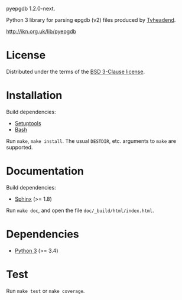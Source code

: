 pyepgdb 1.2.0-next.

Python 3 library for parsing epgdb (v2) files produced by
[Tvheadend](https://tvheadend.org/).

http://ikn.org.uk/lib/pyepgdb

# License

Distributed under the terms of the
[BSD 3-Clause license](https://opensource.org/licenses/BSD-3-Clause).

# Installation

Build dependencies:
- [Setuptools](https://setuptools.readthedocs.io/en/latest/)
- [Bash](https://www.gnu.org/software/bash/)

Run `make`, `make install`.  The usual `DESTDIR`, etc. arguments to `make` are
supported.

# Documentation

Build dependencies:
- [Sphinx](http://www.sphinx-doc.org/en/master/index.html) (>= 1.8)

Run `make doc`, and open the file `doc/_build/html/index.html`.

# Dependencies

- [Python 3](http://www.python.org) (>= 3.4)

# Test

Run `make test` or `make coverage`.
